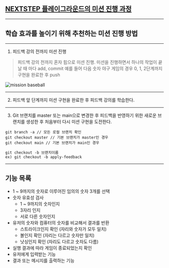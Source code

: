 ## [NEXTSTEP 플레이그라운드의 미션 진행 과정](https://github.com/next-step/nextstep-docs/blob/master/playground/README.md)

---
## 학습 효과를 높이기 위해 추천하는 미션 진행 방법

---
1. 피드백 강의 전까지 미션 진행 
> 피드백 강의 전까지 혼자 힘으로 미션 진행. 미션을 진행하면서 하나의 작업이 끝날 때 마다 add, commit
> 예를 들어 다음 숫자 야구 게임의 경우 0, 1, 2단계까지 구현을 완료한 후 push

![mission baseball](https://raw.githubusercontent.com/next-step/nextstep-docs/master/playground/images/mission_baseball.png)

---
2. 피드백 앞 단계까지 미션 구현을 완료한 후 피드백 강의를 학습한다.

---
3. Git 브랜치를 master 또는 main으로 변경한 후 피드백을 반영하기 위한 새로운 브랜치를 생성한 후 처음부터 다시 미션 구현을 도전한다.

```
git branch -a // 모든 로컬 브랜치 확인
git checkout master // 기본 브랜치가 master인 경우
git checkout main // 기본 브랜치가 main인 경우

git checkout -b 브랜치이름
ex) git checkout -b apply-feedback
```

---
## 기능 목록
- 1 ~ 9까지의 숫자로 이루어진 임의의 숫자 3개를 선택
- 숫자 유효성 검사
  - 1 ~ 9까지의 숫자인지
  - 3자리 인지
  - 서로 다른 숫자인지
- 유저의 숫자와 컴퓨터의 숫자를 비교해서 결과를 반환
  - 스트라이크인지 확인 (자리와 숫자가 모두 일치)
  - 볼인지 확인 (자리는 다르고 숫자만 일치)
  - 낫싱인지 확인 (자리도 다르고 숫자도 다름)
- 실행 결과에 따라 게임이 종료되었는지 확인
- 유저에게 입력받는 기능
- 결과 또는 메시지를 출력하는 기능